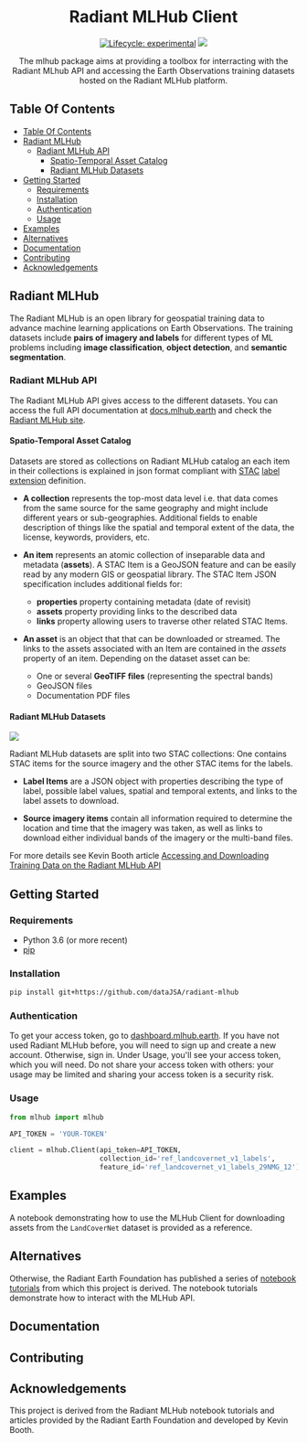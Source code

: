 <h1 align="center"> Radiant MLHub Client</h1>
<p align="center">
    <a href="">
        <img alt="Lifecycle: experimental" src="https://img.shields.io/badge/lifecycle-experimental-orange.svg"></a>
    <a href="LICENSE" alt="License">
        <img src="https://img.shields.io/badge/License-GPLv3-blue.svg" /></a>   
</p>

<p align="center"> The mlhub package aims at providing a toolbox for interracting with the Radiant MLhub API and accessing the Earth Observations training datasets hosted on the Radiant MLHub platform.
</p>

## Table Of Contents

- [Table Of Contents](#table-of-contents)
- [Radiant MLHub](#radiant-mlhub)
  - [Radiant MLHub API](#radiant-mlhub-api)
    - [Spatio-Temporal Asset Catalog](#spatio-temporal-asset-catalog)
    - [Radiant MLHub Datasets](#radiant-mlhub-datasets)
- [Getting Started](#getting-started)
  - [Requirements](#requirements)
  - [Installation](#installation)
  - [Authentication](#authentication)
  - [Usage](#usage)
- [Examples](#examples)
- [Alternatives](#alternatives)
- [Documentation](#documentation)
- [Contributing](#contributing)
- [Acknowledgements](#acknowledgements)

## Radiant MLHub 

The Radiant MLHub is an open library for geospatial training data to advance machine learning applications on Earth Observations. The training datasets include **pairs of imagery and labels** for different types of ML problems including **image classification**, **object detection**, and **semantic segmentation**. 

### Radiant MLHub API

The Radiant MLHub API gives access to the different datasets. You can access the full API documentation at [docs.mlhub.earth](docs.mlhub.earth) and check the [Radiant MLHub site](https://mlhub.earth). 

#### Spatio-Temporal Asset Catalog 

Datasets are stored as collections on Radiant MLHub catalog an each item in their collections is explained in json format compliant with [STAC](https://stacspec.org/) [label extension](https://github.com/radiantearth/stac-spec/tree/master/extensions/label) definition.

- **A collection** represents the top-most data level i.e. that data comes from the same source for the same geography and might include different years or sub-geographies. Additional fields to enable description of things like the spatial and temporal extent of the data, the license, keywords, providers, etc.

- **An item** represents an atomic collection of inseparable data and metadata (**assets**). A STAC Item is a GeoJSON feature and can be easily read by any modern GIS or geospatial library. The STAC Item JSON specification includes additional fields for:

    - **properties** property containing metadata (date of revisit)
    - **assets** property providing links to the described data
    - **links** property allowing users to traverse other related STAC Items.

- **An asset** is an object that that can be downloaded or streamed. The links to the assets associated with an Item are contained in the *assets* property of an item. Depending on the dataset asset can be:
  
  - One or several **GeoTIFF files** (representing the spectral bands)
  - GeoJSON files 
  - Documentation PDF files 
  
#### Radiant MLHub Datasets

![](https://miro.medium.com/max/1260/1*Ei8QLbju7wfssi7w7NBOUA.png)

Radiant MLHub datasets are split into two STAC collections: One contains STAC items for the source imagery and the other STAC items for the labels.

- **Label Items** are a JSON object with properties describing the type of label, possible label values, spatial and temporal extents, and links to the label assets to download.
  
- **Source imagery items** contain all information required to determine the location and time that the imagery was taken, as well as links to download either individual bands of the imagery or the multi-band files.
 
For more details see Kevin Booth article [Accessing and Downloading Training Data on the Radiant MLHub API ](https://medium.com/radiant-earth-insights/accessing-and-downloading-training-data-on-the-radiant-mlhub-api-f04dc635592f)


## Getting Started

### Requirements

-   Python 3.6 (or more recent)
-   [pip](https://pip.pypa.io/en/stable/)

### Installation 

```bash
pip install git+https://github.com/dataJSA/radiant-mlhub
```
### Authentication

 To get your access token, go to [dashboard.mlhub.earth](https://dashboard.mlhub.earth/). If you have not used Radiant MLHub before, you will need to sign up and create a new account. Otherwise, sign in. Under Usage, you'll see your access token, which you will need. Do not share your access token with others: your usage may be limited and sharing your access token is a security risk.

### Usage

```python
from mlhub import mlhub

API_TOKEN = 'YOUR-TOKEN'

client = mlhub.Client(api_token=API_TOKEN, 
                      collection_id='ref_landcovernet_v1_labels',
                      feature_id='ref_landcovernet_v1_labels_29NMG_12')
```
## Examples

A notebook demonstrating how to use the MLHub Client for downloading assets from the `LandCoverNet` dataset is provided as a reference. 

## Alternatives 

Otherwise, the Radiant Earth Foundation has published a series of [notebook tutorials](https://github.com/radiantearth/mlhub-tutorials) from which this project is derived. The notebook tutorials demonstrate how to interact with the MLHub API.

## Documentation

## Contributing

## Acknowledgements

This project is derived from the Radiant MLHub notebook tutorials and articles provided by the Radiant Earth Foundation and developed by Kevin Booth.
